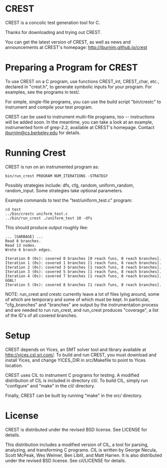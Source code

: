 CREST
=====

CREST is a concolic test generation tool for C.

Thanks for downloading and trying out CREST.

You can get the latest version of CREST, as well as news and
announcements at CREST's homepage: http://jburnim.github.io/crest


Preparing a Program for CREST
=====

To use CREST on a C program, use functions CREST_int, CREST_char,
etc., declared in "crest.h", to generate symbolic inputs for your
program.  For examples, see the programs in test/.

For simple, single-file programs, you can use the build script
"bin/crestc" to instrument and compile your test program.

CREST can be used to instrument multi-file programs, too --
instructions will be added soon.  In the meantime, you can take a look
at an example, instrumented form of grep-2.2, available at CREST's
homepage.  Contact jburnim@cs.berkeley.edu for details.


Running Crest
=====

CREST is run on an instrumented program as:

    bin/run_crest PROGRAM NUM_ITERATIONS -STRATEGY

Possibly strategies include: dfs, cfg, random, uniform_random, random_input.
Some strategies take optional parameters.

Example commands to test the "test/uniform_test.c" program:

    cd test
    ../bin/crestc uniform_test.c
    ../bin/run_crest ./uniform_test 10 -dfs

This should produce output roughly like:

    ... [GARBAGE] ...
    Read 8 branches.
    Read 13 nodes.
    Wrote 6 branch edges.

    Iteration 0 (0s): covered 0 branches [0 reach funs, 0 reach branches].
    Iteration 1 (0s): covered 1 branches [1 reach funs, 8 reach branches].
    Iteration 2 (0s): covered 3 branches [1 reach funs, 8 reach branches].
    Iteration 3 (0s): covered 5 branches [1 reach funs, 8 reach branches].
    Iteration 4 (0s): covered 7 branches [1 reach funs, 8 reach branches].
    GOAL!
    Iteration 5 (0s): covered 8 branches [1 reach funs, 8 reach branches].

NOTE: run_crest and crestc currently leave a lot of files lying
around, some of which are temporary and some of which must be kept.
In particular, "cfg_branches" and "branches" are output by the
instrumentation process and are needed to run run_crest, and run_crest
produces "coverage", a list of the ID's of all covered branches.


Setup
=====

CREST depends on Yices, an SMT solver tool and library available at
http://yices.csl.sri.com/.  To build and run CREST, you must download
and install Yices, and change YICES_DIR in src/Makefile to point to
Yices location.

CREST uses CIL to instrument C programs for testing.  A modified
distribution of CIL is included in directory cil/.  To build CIL,
simply run "configure" and "make" in the cil/ directory.

Finally, CREST can be built by running "make" in the src/ directory.


License
=====

CREST is distributed under the revised BSD license.  See LICENSE for
details.

This distribution includes a modified version of CIL, a tool for
parsing, analyzing, and transforming C programs.  CIL is written by
George Necula, Scott McPeak, Wes Weimer, Ben Liblit, and Matt Harren.
It is also distributed under the revised BSD license.  See cil/LICENSE
for details.
